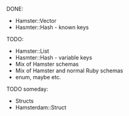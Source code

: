 
DONE:

* Hamster::Vector
* Hasmter::Hash - known keys

TODO:

* Hamster::List
* Hasmter::Hash - variable keys
* Mix of Hamster schemas
* Mix of Hamster and normal Ruby schemas
* enum, maybe etc.

TODO someday:

* Structs
* Hamsterdam::Struct

